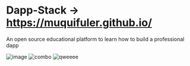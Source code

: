 # Dapp-Stack -> https://muquifuler.github.io/

  An open source educational platform to learn how to build a professional dapp
  
![image](https://user-images.githubusercontent.com/57547835/171447362-607caa85-4bd3-4897-9bb1-0ce043f55ad1.png)
![combo](https://user-images.githubusercontent.com/57547835/171081637-eaaf727c-df59-4cb3-99e4-076dfc3d9f23.png)
![qweeee](https://user-images.githubusercontent.com/57547835/171081684-4fab5185-2017-41dc-b0f5-63c3a92e935c.png)
